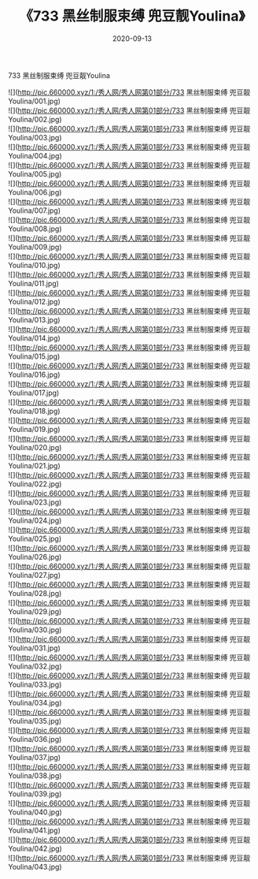 ﻿---
layout: post
title:  《733 黑丝制服束缚 兜豆靓Youlina》
date:   2020-09-13
img: http://pic.660000.xyz/1:/秀人网/秀人网第01部分/733 黑丝制服束缚 兜豆靓Youlina/000.jpg
categories: [美女, 清纯, 唯美]
---

733 黑丝制服束缚 兜豆靓Youlina

  ![](http://pic.660000.xyz/1:/秀人网/秀人网第01部分/733 黑丝制服束缚 兜豆靓Youlina/001.jpg) <br> ![](http://pic.660000.xyz/1:/秀人网/秀人网第01部分/733 黑丝制服束缚 兜豆靓Youlina/002.jpg) <br> ![](http://pic.660000.xyz/1:/秀人网/秀人网第01部分/733 黑丝制服束缚 兜豆靓Youlina/003.jpg) <br> ![](http://pic.660000.xyz/1:/秀人网/秀人网第01部分/733 黑丝制服束缚 兜豆靓Youlina/004.jpg) <br> ![](http://pic.660000.xyz/1:/秀人网/秀人网第01部分/733 黑丝制服束缚 兜豆靓Youlina/005.jpg) <br> ![](http://pic.660000.xyz/1:/秀人网/秀人网第01部分/733 黑丝制服束缚 兜豆靓Youlina/006.jpg) <br> ![](http://pic.660000.xyz/1:/秀人网/秀人网第01部分/733 黑丝制服束缚 兜豆靓Youlina/007.jpg) <br> ![](http://pic.660000.xyz/1:/秀人网/秀人网第01部分/733 黑丝制服束缚 兜豆靓Youlina/008.jpg) <br> ![](http://pic.660000.xyz/1:/秀人网/秀人网第01部分/733 黑丝制服束缚 兜豆靓Youlina/009.jpg) <br> ![](http://pic.660000.xyz/1:/秀人网/秀人网第01部分/733 黑丝制服束缚 兜豆靓Youlina/010.jpg) <br> ![](http://pic.660000.xyz/1:/秀人网/秀人网第01部分/733 黑丝制服束缚 兜豆靓Youlina/011.jpg) <br> ![](http://pic.660000.xyz/1:/秀人网/秀人网第01部分/733 黑丝制服束缚 兜豆靓Youlina/012.jpg) <br> ![](http://pic.660000.xyz/1:/秀人网/秀人网第01部分/733 黑丝制服束缚 兜豆靓Youlina/013.jpg) <br> ![](http://pic.660000.xyz/1:/秀人网/秀人网第01部分/733 黑丝制服束缚 兜豆靓Youlina/014.jpg) <br> ![](http://pic.660000.xyz/1:/秀人网/秀人网第01部分/733 黑丝制服束缚 兜豆靓Youlina/015.jpg) <br> ![](http://pic.660000.xyz/1:/秀人网/秀人网第01部分/733 黑丝制服束缚 兜豆靓Youlina/016.jpg) <br> ![](http://pic.660000.xyz/1:/秀人网/秀人网第01部分/733 黑丝制服束缚 兜豆靓Youlina/017.jpg) <br> ![](http://pic.660000.xyz/1:/秀人网/秀人网第01部分/733 黑丝制服束缚 兜豆靓Youlina/018.jpg) <br> ![](http://pic.660000.xyz/1:/秀人网/秀人网第01部分/733 黑丝制服束缚 兜豆靓Youlina/019.jpg) <br> ![](http://pic.660000.xyz/1:/秀人网/秀人网第01部分/733 黑丝制服束缚 兜豆靓Youlina/020.jpg) <br> ![](http://pic.660000.xyz/1:/秀人网/秀人网第01部分/733 黑丝制服束缚 兜豆靓Youlina/021.jpg) <br> ![](http://pic.660000.xyz/1:/秀人网/秀人网第01部分/733 黑丝制服束缚 兜豆靓Youlina/022.jpg) <br> ![](http://pic.660000.xyz/1:/秀人网/秀人网第01部分/733 黑丝制服束缚 兜豆靓Youlina/023.jpg) <br> ![](http://pic.660000.xyz/1:/秀人网/秀人网第01部分/733 黑丝制服束缚 兜豆靓Youlina/024.jpg) <br> ![](http://pic.660000.xyz/1:/秀人网/秀人网第01部分/733 黑丝制服束缚 兜豆靓Youlina/025.jpg) <br> ![](http://pic.660000.xyz/1:/秀人网/秀人网第01部分/733 黑丝制服束缚 兜豆靓Youlina/026.jpg) <br> ![](http://pic.660000.xyz/1:/秀人网/秀人网第01部分/733 黑丝制服束缚 兜豆靓Youlina/027.jpg) <br> ![](http://pic.660000.xyz/1:/秀人网/秀人网第01部分/733 黑丝制服束缚 兜豆靓Youlina/028.jpg) <br> ![](http://pic.660000.xyz/1:/秀人网/秀人网第01部分/733 黑丝制服束缚 兜豆靓Youlina/029.jpg) <br> ![](http://pic.660000.xyz/1:/秀人网/秀人网第01部分/733 黑丝制服束缚 兜豆靓Youlina/030.jpg) <br> ![](http://pic.660000.xyz/1:/秀人网/秀人网第01部分/733 黑丝制服束缚 兜豆靓Youlina/031.jpg) <br> ![](http://pic.660000.xyz/1:/秀人网/秀人网第01部分/733 黑丝制服束缚 兜豆靓Youlina/032.jpg) <br> ![](http://pic.660000.xyz/1:/秀人网/秀人网第01部分/733 黑丝制服束缚 兜豆靓Youlina/033.jpg) <br> ![](http://pic.660000.xyz/1:/秀人网/秀人网第01部分/733 黑丝制服束缚 兜豆靓Youlina/034.jpg) <br> ![](http://pic.660000.xyz/1:/秀人网/秀人网第01部分/733 黑丝制服束缚 兜豆靓Youlina/035.jpg) <br> ![](http://pic.660000.xyz/1:/秀人网/秀人网第01部分/733 黑丝制服束缚 兜豆靓Youlina/036.jpg) <br> ![](http://pic.660000.xyz/1:/秀人网/秀人网第01部分/733 黑丝制服束缚 兜豆靓Youlina/037.jpg) <br> ![](http://pic.660000.xyz/1:/秀人网/秀人网第01部分/733 黑丝制服束缚 兜豆靓Youlina/038.jpg) <br> ![](http://pic.660000.xyz/1:/秀人网/秀人网第01部分/733 黑丝制服束缚 兜豆靓Youlina/039.jpg) <br> ![](http://pic.660000.xyz/1:/秀人网/秀人网第01部分/733 黑丝制服束缚 兜豆靓Youlina/040.jpg) <br> ![](http://pic.660000.xyz/1:/秀人网/秀人网第01部分/733 黑丝制服束缚 兜豆靓Youlina/041.jpg) <br> ![](http://pic.660000.xyz/1:/秀人网/秀人网第01部分/733 黑丝制服束缚 兜豆靓Youlina/042.jpg) <br> ![](http://pic.660000.xyz/1:/秀人网/秀人网第01部分/733 黑丝制服束缚 兜豆靓Youlina/043.jpg) <br>